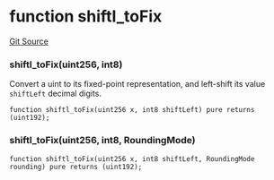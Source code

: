 # function shiftl_toFix
[Git Source](https://github.com/larrythecucumber321/protocol/blob/aabf2c9d4120808940fb3be9193cb66ea71ac351/contracts/libraries/Fixed.sol)

### shiftl_toFix(uint256, int8)
Convert a uint to its fixed-point representation, and left-shift its value `shiftLeft`
decimal digits.


```solidity
function shiftl_toFix(uint256 x, int8 shiftLeft) pure returns (uint192);
```

### shiftl_toFix(uint256, int8, RoundingMode)

```solidity
function shiftl_toFix(uint256 x, int8 shiftLeft, RoundingMode rounding) pure returns (uint192);
```

